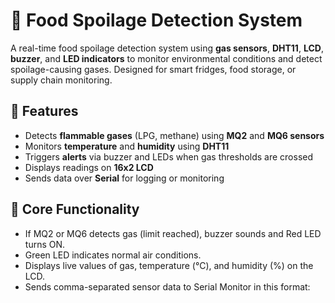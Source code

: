 # 🍱 Food Spoilage Detection System

A real-time food spoilage detection system using **gas sensors**, **DHT11**, **LCD**, **buzzer**, and **LED indicators** to monitor environmental conditions and detect spoilage-causing gases. Designed for smart fridges, food storage, or supply chain monitoring.

## 📌 Features
- Detects **flammable gases** (LPG, methane) using **MQ2** and **MQ6 sensors**
- Monitors **temperature** and **humidity** using **DHT11**
- Triggers **alerts** via buzzer and LEDs when gas thresholds are crossed
- Displays readings on **16x2 LCD**
- Sends data over **Serial** for logging or monitoring

## 🧠 Core Functionality
- If MQ2 or MQ6 detects gas (limit reached), buzzer sounds and Red LED turns ON.
- Green LED indicates normal air conditions.
- Displays live values of gas, temperature (°C), and humidity (%) on the LCD.
- Sends comma-separated sensor data to Serial Monitor in this format:
